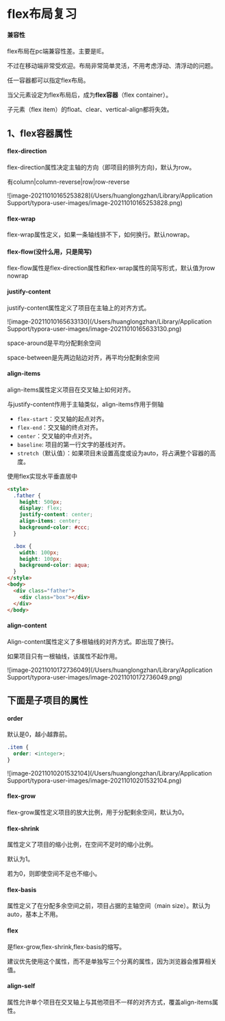 # flex布局复习

#### 兼容性

flex布局在pc端兼容性差。主要是IE。

不过在移动端非常受欢迎。布局非常简单灵活，不用考虑浮动、清浮动的问题。





任一容器都可以指定flex布局。

当父元素设定为flex布局后，成为**flex容器**（flex container）。

子元素（flex item）的float、clear、vertical-align都将失效。



## 1、flex容器属性

#### flex-direction

flex-direction属性决定主轴的方向（即项目的排列方向)，默认为row。

有column|column-reverse|row|row-reverse

![image-20211010165253828](/Users/huanglongzhan/Library/Application Support/typora-user-images/image-20211010165253828.png)





#### flex-wrap

flex-wrap属性定义，如果一条轴线排不下，如何换行。默认nowrap。



#### flex-flow(没什么用，只是简写)

flex-flow属性是flex-direction属性和flex-wrap属性的简写形式，默认值为row nowrap



#### justify-content

justify-content属性定义了项目在主轴上的对齐方式。

![image-20211010165633130](/Users/huanglongzhan/Library/Application Support/typora-user-images/image-20211010165633130.png)

space-around是平均分配剩余空间

space-between是先两边贴边对齐，再平均分配剩余空间





#### align-items

align-items属性定义项目在交叉轴上如何对齐。

与justify-content作用于主轴类似，align-items作用于侧轴

- `flex-start`：交叉轴的起点对齐。
- `flex-end`：交叉轴的终点对齐。
- `center`：交叉轴的中点对齐。
- `baseline`: 项目的第一行文字的基线对齐。
- `stretch`（默认值）：如果项目未设置高度或设为auto，将占满整个容器的高度。



使用flex实现水平垂直居中

```html
<style>
  .father {
    height: 500px;
    display: flex;
    justify-content: center;
    align-items: center;
    background-color: #ccc;
  }

  .box {
    width: 100px;
    height: 100px;
    background-color: aqua;
  }
</style>
<body>
  <div class="father">
    <div class="box"></div>
  </div>
</body>
```





#### align-content

Align-content属性定义了多根轴线的对齐方式。即出现了换行。

如果项目只有一根轴线，该属性不起作用。

![image-20211010172736049](/Users/huanglongzhan/Library/Application Support/typora-user-images/image-20211010172736049.png)





## 下面是子项目的属性

#### order

默认是0，越小越靠前。

```css
.item {
  order: <integer>;
}
```

![image-20211010201532104](/Users/huanglongzhan/Library/Application Support/typora-user-images/image-20211010201532104.png)





#### flex-grow

flex-grow属性定义项目的放大比例，用于分配剩余空间，默认为0。



#### flex-shrink

属性定义了项目的缩小比例，在空间不足时的缩小比例。

默认为1。

若为0，则即使空间不足也不缩小。



#### flex-basis

属性定义了在分配多余空间之前，项目占据的主轴空间（main size）。默认为auto，基本上不用。





#### flex

是flex-grow,flex-shrink,flex-basis的缩写。

建议优先使用这个属性，而不是单独写三个分离的属性，因为浏览器会推算相关值。



#### align-self

属性允许单个项目在交叉轴上与其他项目不一样的对齐方式，覆盖align-items属性。

